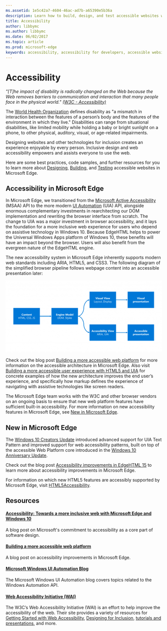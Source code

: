 ```yaml
---
ms.assetid: 1e5c42a7-4604-46ac-ad7b-a65390e5b36a
description: Learn how to build, design, and test accessible websites within Microsoft Edge.
title: Accessibility
author: libbymc
ms.author: libbymc
ms.date: 06/02/2017
ms.topic: article
ms.prod: microsoft-edge
keywords: accessibility, accessibility for developers, accessible websites, edge, web development, ARIA, developer, UIA, UI Automation
---
```


# Accessibility 
*"[T]he impact of disability is radically changed on the Web because the Web removes barriers to communication and interaction that many people face in the physical world." [(W3C - Accessibility)](https://www.w3.org/standards/webdesign/accessibility)*

The [World Health Organization](http://www.who.int/topics/disabilities/en/) defines disability as "a mismatch in interaction between the features of a person’s body and the features of the environment in which they live." Disabilities can range from situational disabilities, like limited mobility while holding a baby or bright sunlight on a phone, to other physical, auditory, visual, or age-related impairments. 

Designing websites and other technologies for inclusion creates an experience enjoyable by every person. Inclusive design and web accessibility empowers and assists everyone to use the web. 

Here are some best practices, code samples, and further resources for you to learn more about [Designing](./accessibility/design.md), [Building](./accessibility/build.md), and [Testing](./accessibility/test.md) accessible websites in Microsoft Edge.

## Accessibility in Microsoft Edge

In Microsoft Edge, we transitioned from the [Microsoft Active Accessibility](https://msdn.microsoft.com/en-us/library/windows/desktop/dd373592(v=vs.85).aspx) (MSAA) API to the more modern [UI Automation](https://msdn.microsoft.com/en-us/library/windows/desktop/ee684009.aspx) (UIA) API, alongside enormous complementary investments in rearchitecting our DOM implementation and rewriting the browser interface from scratch. The change to UIA was a major investment in browser accessibility, and it lays the foundation for a more inclusive web experience for users who depend on assistive technology in Windows 10. Because EdgeHTML helps to power the Universal Windows Apps platform of Windows 10, these benefits will have an impact beyond the browser. Users will also benefit from the evergreen nature of the EdgeHTML engine. 

The new accessibility system in Microsoft Edge inherently supports modern web standards including ARIA, HTML5, and CSS3. The following diagram of the simplified browser pipeline follows webpage content into an accessible presentation later:

![Flowchart showing the simplified browser pipeline. Figure 1. Content transformed to the engine model is projected into visual and accessibility views that are presented either as visual or accessible presentation.](./media/accessibilityArchitecture.png)

Check out the blog post [Building a more accessible web platform](https://blogs.windows.com/msedgedev/2016/04/20/building-a-more-accessible-web-platform/) for more information on the accessible architecture in Microsoft Edge.  Also visit [Building a more accessible user experience with HTML5 and UIA](https://blogs.windows.com/msedgedev/2016/05/12/accessible-ux-with-html5-and-uia/) for concrete examples of how the new architecture improves the end user’s experience, and specifically how markup defines the experience of navigating with assistive technologies like screen readers.

The Microsoft Edge team works with the W3C and other browser vendors on an ongoing basis to ensure that new web platform features have sufficient built-in accessibility. For more information on new accessibility features in Microsoft Edge, see [New in Microsoft Edge](#new-in-microsoft-edge).


## New in Microsoft Edge
The [Windows 10 Creators Update](https://blogs.windows.com/msedgedev/2017/04/11/introducing-edgehtml-15/) introduced advanced support for UIA Text Pattern and improved support for web accessibility patterns, built on top of the accessible Web Platform core introduced in the [Windows 10 Anniversary Update](https://blogs.windows.com/msedgedev/2016/08/04/introducing-edgehtml-14).

Check out the blog post [Accessibility improvements in EdgeHTML 15](https://blogs.windows.com/msedgedev/2017/05/25/accessibility-improvements-edgehtml-15/) to learn more about accessibility improvements in Microsoft Edge.

For information on which new HTML5 features are accessibly supported by Microsoft Edge, visit [HTML5Accessibility](http://html5accessibility.com/).  

## Resources

#### [Accessibility: Towards a more inclusive web with Microsoft Edge and Windows 10](https://blogs.windows.com/msedgedev/2015/09/25/accessibility-towards-a-more-inclusive-web-with-microsoft-edge-and-windows-10/)
A blog post on Microsoft's commitment to accessibility as a core part of software design.

#### [Building a more accessible web platform](https://blogs.windows.com/msedgedev/2016/04/20/building-a-more-accessible-web-platform/)
A blog post on accessibility improvements in Microsoft Edge.

#### [Microsoft Windows UI Automation Blog](https://blogs.msdn.microsoft.com/winuiautomation/)
The Microsoft Windows UI Automation blog covers topics related to the Windows Automation API.

#### [Web Accessibility Initiative (WAI)](http://www.w3.org/WAI/)
The W3C’s Web Accessibility Initiative (WAI) is an effort to help improve the accessibility of the web. Their site provides a variety of resources for [Getting Started with Web Accessibility](https://www.w3.org/WAI/gettingstarted/Overview.html), [Designing for Inclusion](https://www.w3.org/WAI/users/Overview.html), [tutorials and presentations](https://www.w3.org/WAI/train.html), and more. 






